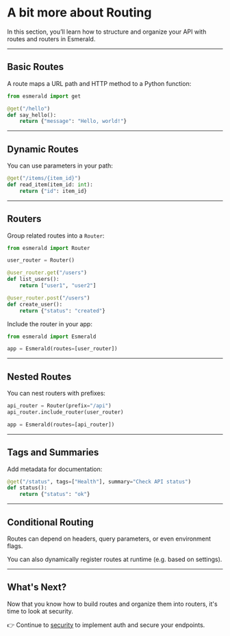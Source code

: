 # A bit more about Routing

In this section, you’ll learn how to structure and organize your API with routes and routers in Esmerald.

---

## Basic Routes

A route maps a URL path and HTTP method to a Python function:

```python
from esmerald import get

@get("/hello")
def say_hello():
    return {"message": "Hello, world!"}
```

---

## Dynamic Routes

You can use parameters in your path:

```python
@get("/items/{item_id}")
def read_item(item_id: int):
    return {"id": item_id}
```

---

## Routers

Group related routes into a `Router`:

```python
from esmerald import Router

user_router = Router()

@user_router.get("/users")
def list_users():
    return ["user1", "user2"]

@user_router.post("/users")
def create_user():
    return {"status": "created"}
```

Include the router in your app:

```python
from esmerald import Esmerald

app = Esmerald(routes=[user_router])
```

---

## Nested Routes

You can nest routers with prefixes:

```python
api_router = Router(prefix="/api")
api_router.include_router(user_router)

app = Esmerald(routes=[api_router])
```

---

## Tags and Summaries

Add metadata for documentation:

```python
@get("/status", tags=["Health"], summary="Check API status")
def status():
    return {"status": "ok"}
```

---

## Conditional Routing

Routes can depend on headers, query parameters, or even environment flags.

You can also dynamically register routes at runtime (e.g. based on settings).

---

## What's Next?

Now that you know how to build routes and organize them into routers, it's time to look at security.

👉 Continue to [security](../more-advanced/01-security.md) to implement auth and secure your endpoints.
